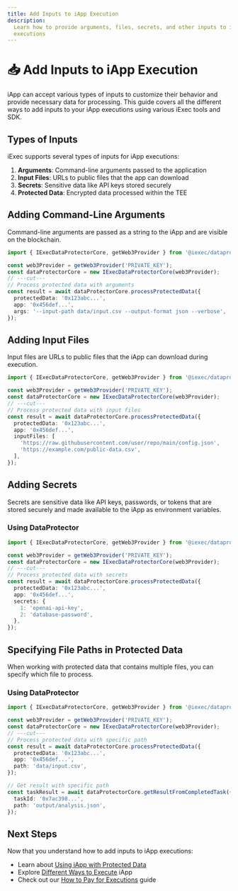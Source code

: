 ```yaml
---
title: Add Inputs to iApp Execution
description:
  Learn how to provide arguments, files, secrets, and other inputs to iApp
  executions
---
```


# 📥 Add Inputs to iApp Execution

iApp can accept various types of inputs to customize their behavior and provide
necessary data for processing. This guide covers all the different ways to add
inputs to your iApp executions using various iExec tools and SDK.

## Types of Inputs

iExec supports several types of inputs for iApp executions:

1. **Arguments**: Command-line arguments passed to the application
2. **Input Files**: URLs to public files that the app can download
3. **Secrets**: Sensitive data like API keys stored securely
4. **Protected Data**: Encrypted data processed within the TEE

## Adding Command-Line Arguments

Command-line arguments are passed as a string to the iApp and are visible on the
blockchain.

```ts twoslash
import { IExecDataProtectorCore, getWeb3Provider } from '@iexec/dataprotector';

const web3Provider = getWeb3Provider('PRIVATE_KEY');
const dataProtectorCore = new IExecDataProtectorCore(web3Provider);
// ---cut---
// Process protected data with arguments
const result = await dataProtectorCore.processProtectedData({
  protectedData: '0x123abc...',
  app: '0x456def...',
  args: '--input-path data/input.csv --output-format json --verbose',
});
```

## Adding Input Files

Input files are URLs to public files that the iApp can download during
execution.

```ts twoslash
import { IExecDataProtectorCore, getWeb3Provider } from '@iexec/dataprotector';

const web3Provider = getWeb3Provider('PRIVATE_KEY');
const dataProtectorCore = new IExecDataProtectorCore(web3Provider);
// ---cut---
// Process protected data with input files
const result = await dataProtectorCore.processProtectedData({
  protectedData: '0x123abc...',
  app: '0x456def...',
  inputFiles: [
    'https://raw.githubusercontent.com/user/repo/main/config.json',
    'https://example.com/public-data.csv',
  ],
});
```

## Adding Secrets

Secrets are sensitive data like API keys, passwords, or tokens that are stored
securely and made available to the iApp as environment variables.

### Using DataProtector

```ts twoslash
import { IExecDataProtectorCore, getWeb3Provider } from '@iexec/dataprotector';

const web3Provider = getWeb3Provider('PRIVATE_KEY');
const dataProtectorCore = new IExecDataProtectorCore(web3Provider);
// ---cut---
// Process protected data with secrets
const result = await dataProtectorCore.processProtectedData({
  protectedData: '0x123abc...',
  app: '0x456def...',
  secrets: {
    1: 'openai-api-key',
    2: 'database-password',
  },
});
```

## Specifying File Paths in Protected Data

When working with protected data that contains multiple files, you can specify
which file to process.

### Using DataProtector

```ts twoslash
import { IExecDataProtectorCore, getWeb3Provider } from '@iexec/dataprotector';

const web3Provider = getWeb3Provider('PRIVATE_KEY');
const dataProtectorCore = new IExecDataProtectorCore(web3Provider);
// ---cut---
// Process protected data with specific path
const result = await dataProtectorCore.processProtectedData({
  protectedData: '0x123abc...',
  app: '0x456def...',
  path: 'data/input.csv',
});

// Get result with specific path
const taskResult = await dataProtectorCore.getResultFromCompletedTask({
  taskId: '0x7ac398...',
  path: 'output/analysis.json',
});
```

## Next Steps

Now that you understand how to add inputs to iApp executions:

- Learn about
  [Using iApp with Protected Data](/guides/use-iapp/use-iapp-with-protected-data)
- Explore
  [Different Ways to Execute](/guides/use-iapp/different-ways-to-execute) iApp
- Check out our
  [How to Pay for Executions](/guides/use-iapp/how-to-pay-executions) guide

